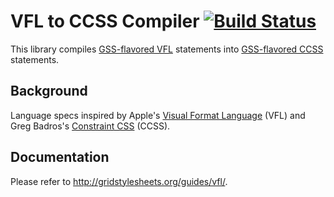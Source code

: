 VFL to CCSS Compiler [![Build Status](https://travis-ci.org/the-gss/vfl-compiler.png?branch=master)](https://travis-ci.org/the-gss/vfl-compiler)
=============

This library compiles [GSS-flavored VFL](http://gridstylesheets.org/guides/vfl/) statements into [GSS-flavored CCSS](http://gridstylesheets.org/guides/ccss/) statements.

## Background

Language specs inspired by Apple's [Visual Format Language](https://developer.apple.com/library/ios/documentation/userexperience/conceptual/AutolayoutPG/VisualFormatLanguage/VisualFormatLanguage.html) (VFL) and Greg Badros's [Constraint CSS](http://citeseer.ist.psu.edu/viewdoc/summary?doi=10.1.1.101.4819) (CCSS).


## Documentation

Please refer to <http://gridstylesheets.org/guides/vfl/>.
